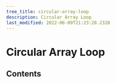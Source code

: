 ```yaml
---
tree_title: circular-array-loop
description: Circular Array Loop
last_modified: 2022-06-09T21:23:28.2328
---
```


# Circular Array Loop

## Contents
